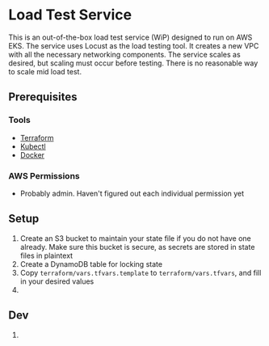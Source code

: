 # Load Test Service
This is an out-of-the-box load test service (WiP) designed to run on AWS EKS. The service uses Locust as the load testing tool. It creates a new VPC with all the necessary networking components. The service scales as desired, but scaling must occur before testing. There is no reasonable way to scale mid load test.

## Prerequisites
### Tools
* [Terraform](https://www.terraform.io/)
* [Kubectl](https://kubernetes.io/docs/tasks/tools/install-kubectl/)
* [Docker](https://store.docker.com/search?type=edition&offering=community)
### AWS Permissions
* Probably admin. Haven't figured out each individual permission yet

## Setup
1. Create an S3 bucket to maintain your state file if you do not have one already. Make sure this bucket is secure, as secrets are stored in state files in plaintext
2. Create a DynamoDB table for locking state
3. Copy `terraform/vars.tfvars.template` to `terraform/vars.tfvars`, and fill in your desired values
4. 

## Dev
1.
